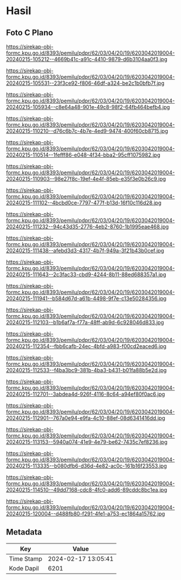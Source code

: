 # Hasil

## Foto C Plano

https://sirekap-obj-formc.kpu.go.id/8393/pemilu/pdpr/62/03/04/20/19/6203042019004-20240215-105212--4669b41c-a91c-4410-9879-d6b3104aa0f3.jpg

https://sirekap-obj-formc.kpu.go.id/8393/pemilu/pdpr/62/03/04/20/19/6203042019004-20240215-105531--23f3ce92-f806-46df-a324-be2c1b0bfb7f.jpg

https://sirekap-obj-formc.kpu.go.id/8393/pemilu/pdpr/62/03/04/20/19/6203042019004-20240215-105934--c8e64a48-901e-49c8-98f2-64fb464befb4.jpg

https://sirekap-obj-formc.kpu.go.id/8393/pemilu/pdpr/62/03/04/20/19/6203042019004-20240215-110210--d76c6b7c-4b7e-4ed9-9474-400f60cb8715.jpg

https://sirekap-obj-formc.kpu.go.id/8393/pemilu/pdpr/62/03/04/20/19/6203042019004-20240215-110514--1fefff86-e048-4f34-bba2-95cff1075982.jpg

https://sirekap-obj-formc.kpu.go.id/8393/pemilu/pdpr/62/03/04/20/19/6203042019004-20240215-110903--98e27f8c-19ef-4e4f-85eb-e35f3e0b26c9.jpg

https://sirekap-obj-formc.kpu.go.id/8393/pemilu/pdpr/62/03/04/20/19/6203042019004-20240215-111102--4bcbd0ce-7797-477f-b13d-16f10c116d28.jpg

https://sirekap-obj-formc.kpu.go.id/8393/pemilu/pdpr/62/03/04/20/19/6203042019004-20240215-111232--94c43d35-2776-4eb2-8760-1b1995eae468.jpg

https://sirekap-obj-formc.kpu.go.id/8393/pemilu/pdpr/62/03/04/20/19/6203042019004-20240215-111438--afebd3d3-4317-4b7f-949a-3f21b43b0cef.jpg

https://sirekap-obj-formc.kpu.go.id/8393/pemilu/pdpr/62/03/04/20/19/6203042019004-20240215-111643--2c3fac33-cbd9-4244-8b11-88ed688357a1.jpg

https://sirekap-obj-formc.kpu.go.id/8393/pemilu/pdpr/62/03/04/20/19/6203042019004-20240215-111941--b584d67d-a61b-4498-9f7e-c13e50284356.jpg

https://sirekap-obj-formc.kpu.go.id/8393/pemilu/pdpr/62/03/04/20/19/6203042019004-20240215-112103--b1b6af7a-f77a-48ff-ab9d-6c928046d833.jpg

https://sirekap-obj-formc.kpu.go.id/8393/pemilu/pdpr/62/03/04/20/19/6203042019004-20240215-112354--fbb6cafb-24ec-4bfd-a983-f00cd2eaced6.jpg

https://sirekap-obj-formc.kpu.go.id/8393/pemilu/pdpr/62/03/04/20/19/6203042019004-20240215-112533--f4ba3bc9-381b-4ba3-b431-b01fa88b5e2d.jpg

https://sirekap-obj-formc.kpu.go.id/8393/pemilu/pdpr/62/03/04/20/19/6203042019004-20240215-112701--3abdea4d-926f-4116-8c64-a94ef80f0ac6.jpg

https://sirekap-obj-formc.kpu.go.id/8393/pemilu/pdpr/62/03/04/20/19/6203042019004-20240215-112901--767a0e94-e9fa-4c10-88ef-08d6341416dd.jpg

https://sirekap-obj-formc.kpu.go.id/8393/pemilu/pdpr/62/03/04/20/19/6203042019004-20240215-113153--5940a074-41e9-4e79-be62-7435c7ef8236.jpg

https://sirekap-obj-formc.kpu.go.id/8393/pemilu/pdpr/62/03/04/20/19/6203042019004-20240215-113335--b080dfb6-d36d-4e82-ac0c-161b16f23553.jpg

https://sirekap-obj-formc.kpu.go.id/8393/pemilu/pdpr/62/03/04/20/19/6203042019004-20240215-114510--49dd7168-cdc8-4fc0-add6-89cddc8bc1ea.jpg

https://sirekap-obj-formc.kpu.go.id/8393/pemilu/pdpr/62/03/04/20/19/6203042019004-20240215-120004--d488fb80-f291-4fe1-a753-ec1864a15762.jpg


## Metadata

| Key        | Value               |
| ---------- | ------------------- |
| Time Stamp | 2024-02-17 13:05:41 |
| Kode Dapil | 6201                |



